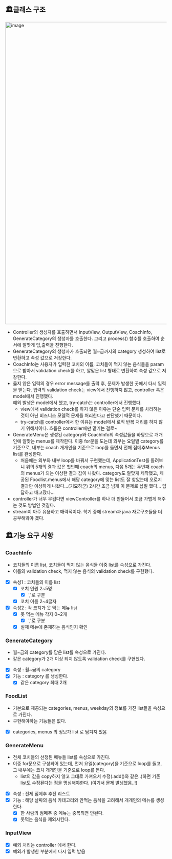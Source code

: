 ## 🏛️클래스 구조
<img width="943" alt="image" src="https://github.com/chosunghyun18/java-menu-study/assets/113884028/1a85a101-10cf-4c41-a2fc-0d044688450f">

- Controller의 생성자를 호출하면서 InputView, OutputView, CoachInfo, GenerateCategory의 생성자를 호출한다. 그리고 process() 함수를 호출하여 순서에 알맞게 입,출력을 진행한다.<br>
- GenerateCategory의 생성자가 호출되면 월~금까지의 category 생성하여 list로 변환하고 속성 값으로 저장한다. <br>
- CoachInfo는 사용자가 입력한 코치의 이름, 코치들이 먹지 않는 음식들을 param으로 받아서 validation check를 하고, 알맞은 list 형태로 변환하여 속성 값으로 저장한다. <br>
- 옳지 않은 입력의 경우 error message를 출력 후, 문제가 발생한 곳에서 다시 입력을 받는다. 입력의 validation check는 view에서 진행하지 않고, controller 혹은 model에서 진행했다. <br>
예외 발생은 model에서 했고, try-catch는 controller에서 진행했다. 
  - view에서 validation check를 하지 않은 이유는 단순 입력 문제를 차리하는 것이 아닌 비즈니스 모델적 문제를 처리한다고 판단했기 때문이다.
  - try-catch를 controller에서 한 이유는 model에서 로직 반복 처리를 하지 않기 위해서이다. 흐름은 controller에만 맡기는 걸로~
- GenerateMenu은 생성된 category와 CoachInfo의 속성값들을 바탕으로 개개인에 알맞는 menus를 제작한다.
이중 for문을 도는데 외부는 요일별 category를 기준으로, 내부는 coach 개개인을 기준으로 loop를 돌면서 전체 점메추Menus list를 완성한다.
  - 처음에는 외부와 내부 loop를 바꿔서 구현했는데, ApplicationTest를 돌려보니 위의 5개의 결과 값은 첫번째 coach의 menus, 다음 5개는 두번째 coach의 menus가 되는 이상한 결과 값이 나왔다. 
  category도 알맞게 제작했고, 제공된 Foodlist.menus에서 해당 category에 맞는 list도 잘 찾았는데 오로지 결과만 이상하게 나왔다...(기묘하군)
  2시간 조금 넘게 이 문제로 삽질 했다... 답답하고 배고팠다...
- controller가 너무 무겁다면 viewController를 하나 더 만들어서 조금 가볍게 해주는 것도 방법인 것깉다.
- stream이 아주 유용하고 매력적이다. 학기 중에 stream과 java 자료구조들을 더 공부해봐야 겠다.



## 🏛️기능 요구 사항

### CoachInfo
- 코치들의 이름 list, 코치들이 먹지 않는 음식들 이중 list를 속성으로 가진다. 
- 이름의 validation check, 먹지 않는 음식의 validation check를 구현했다.
- [x] 속성1 : 코치들의 이름 list
  - [x] 코치 인원 2~5명
    - [x] ','로 구분
  - [x] 코치 이름 2~4글자
- [x] 속성2 : 각 코치가 못 먹는 메뉴 list
  - [x] 못 먹는 메뉴 각자 0~2개
    - [x] ','로 구분
  - [x] 실제 메뉴에 존재하는 음식인지 확인

### GenerateCategory
- 월~금의 category를 담은 list를 속성으로 가진다. 
- 같은 category가 2개 이상 되지 않도록 validation check를 구현했다.
- [x] 속성 : 월~금의 category
- [x] 기능 : category 를 생성한다.
  - [x] 같은 category 최대 2개

### FoodList
- 기본으로 제공되는 categories, menus, weekday의 정보를 가진 list들을 속성으로 가진다.
- 구현해야하는 기능들은 없다. 
- [X] categories, menus 의 정보가 list 로 담겨져 있음

### GenerateMenu
- 전체 코치들의 선정된 메뉴들 list를 속성으로 가진다.
- 이중 for문으로 구성되어 있는데, 먼저 요일(category)을 기준으로 loop를 돌고, 그 내부에는 코치 개개인을 기준으로 loop를 돈다.
  - list의 값을 copy하지 않고 그대로 가져오서 수정(.add()와 같은..)하면 기존 list도 수정된다는 점을 명심해야한다. (여기서 문제 발생했음..!)
- [x] 속성 : 전제 점메추 추전 리스트
- [x] 기능 : 해당 날짜의 음식 카테고리와 안먹는 음식을 고려해서 개개인의 메뉴를 생성한다.
  - [x] 한 사람의 점메추 중 메뉴는 중복되면 안된다.
  - [x] 못먹는 음식을 제외시킨다.

### InputView
- [x] 예외 처리는 controller 에서 한다. 
- [x] 예외가 발생한 부분에서 다시 입력 받음